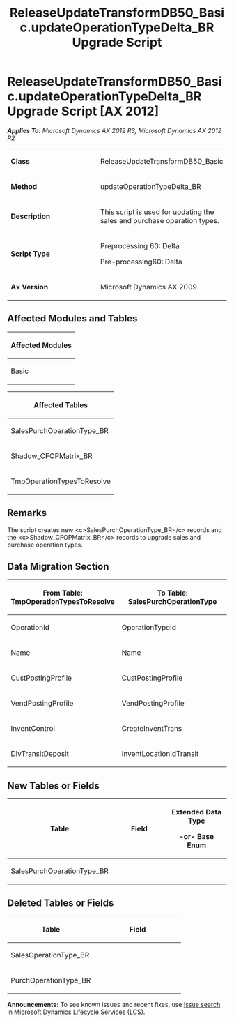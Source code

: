 ﻿---
title: ReleaseUpdateTransformDB50_Basic.updateOperationTypeDelta_BR Upgrade Script
TOCTitle: ReleaseUpdateTransformDB50_Basic.updateOperationTypeDelta_BR Upgrade Script
ms:assetid: 33ff487e-9aea-5c28-906c-a1b8b6cb80d3
ms:mtpsurl: https://msdn.microsoft.com/en-us/library/JJ685110(v=AX.60)
ms:contentKeyID: 49707564
ms.date: 05/18/2015
mtps_version: v=AX.60
---

# ReleaseUpdateTransformDB50\_Basic.updateOperationTypeDelta\_BR Upgrade Script [AX 2012]


_**Applies To:** Microsoft Dynamics AX 2012 R3, Microsoft Dynamics AX 2012 R2_

<table>
<colgroup>
<col style="width: 50%" />
<col style="width: 50%" />
</colgroup>
<tbody>
<tr class="odd">
<td><p><strong>Class</strong></p></td>
<td><p>ReleaseUpdateTransformDB50_Basic</p></td>
</tr>
<tr class="even">
<td><p><strong>Method</strong></p></td>
<td><p>updateOperationTypeDelta_BR</p></td>
</tr>
<tr class="odd">
<td><p><strong>Description</strong></p></td>
<td><p>This script is used for updating the sales and purchase operation types.</p></td>
</tr>
<tr class="even">
<td><p><strong>Script Type</strong></p></td>
<td><p>Preprocessing 60: Delta</p>
<p>Pre-processing60: Delta</p></td>
</tr>
<tr class="odd">
<td><p><strong>Ax Version</strong></p></td>
<td><p>Microsoft Dynamics AX 2009</p></td>
</tr>
</tbody>
</table>


## Affected Modules and Tables

<table>
<colgroup>
<col style="width: 100%" />
</colgroup>
<thead>
<tr class="header">
<th><p>Affected Modules</p></th>
</tr>
</thead>
<tbody>
<tr class="odd">
<td><p>Basic</p></td>
</tr>
</tbody>
</table>


<table>
<colgroup>
<col style="width: 100%" />
</colgroup>
<thead>
<tr class="header">
<th><p>Affected Tables</p></th>
</tr>
</thead>
<tbody>
<tr class="odd">
<td><p>SalesPurchOperationType_BR</p></td>
</tr>
<tr class="even">
<td><p>Shadow_CFOPMatrix_BR</p></td>
</tr>
<tr class="odd">
<td><p>TmpOperationTypesToResolve</p></td>
</tr>
</tbody>
</table>


## Remarks

The script creates new \<c\>SalesPurchOperationType\_BR\</c\> records and the \<c\>Shadow\_CFOPMatrix\_BR\</c\> records to upgrade sales and purchase operation types.

## Data Migration Section

<table>
<colgroup>
<col style="width: 50%" />
<col style="width: 50%" />
</colgroup>
<thead>
<tr class="header">
<th><p>From Table: TmpOperationTypesToResolve</p></th>
<th><p>To Table: SalesPurchOperationType</p></th>
</tr>
</thead>
<tbody>
<tr class="odd">
<td><p>OperationId</p></td>
<td><p>OperationTypeId</p></td>
</tr>
<tr class="even">
<td><p>Name</p></td>
<td><p>Name</p></td>
</tr>
<tr class="odd">
<td><p>CustPostingProfile</p></td>
<td><p>CustPostingProfile</p></td>
</tr>
<tr class="even">
<td><p>VendPostingProfile</p></td>
<td><p>VendPostingProfile</p></td>
</tr>
<tr class="odd">
<td><p>InventControl</p></td>
<td><p>CreateInventTrans</p></td>
</tr>
<tr class="even">
<td><p>DlvTransitDeposit</p></td>
<td><p>InventLocationIdTransit</p></td>
</tr>
</tbody>
</table>


## New Tables or Fields

<table>
<colgroup>
<col style="width: 33%" />
<col style="width: 33%" />
<col style="width: 33%" />
</colgroup>
<thead>
<tr class="header">
<th><p>Table</p></th>
<th><p>Field</p></th>
<th><p>Extended Data Type</p>
<p>-or- Base Enum</p></th>
</tr>
</thead>
<tbody>
<tr class="odd">
<td><p>SalesPurchOperationType_BR</p></td>
<td><p></p></td>
<td><p></p></td>
</tr>
</tbody>
</table>


## Deleted Tables or Fields

<table>
<colgroup>
<col style="width: 50%" />
<col style="width: 50%" />
</colgroup>
<thead>
<tr class="header">
<th><p>Table</p></th>
<th><p>Field</p></th>
</tr>
</thead>
<tbody>
<tr class="odd">
<td><p>SalesOperationType_BR</p></td>
<td><p></p></td>
</tr>
<tr class="even">
<td><p>PurchOperationType_BR</p></td>
<td><p></p></td>
</tr>
</tbody>
</table>

  
**Announcements:** To see known issues and recent fixes, use [Issue search](http://go.microsoft.com/fwlink/?linkid=389258) in [Microsoft Dynamics Lifecycle Services](http://go.microsoft.com/fwlink/?linkid=306505) (LCS).

